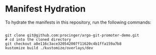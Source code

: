 
# Manifest Hydration

To hydrate the manifests in this repository, run the following commands:

```shell

git clone git@github.com:procinger/argo-git-promoter-demo.git
# cd into the cloned directory
git checkout a8e116c3ace320542007f11620c4b1ffa159a7b8
kustomize build ./kustomize/overlays/dev
```